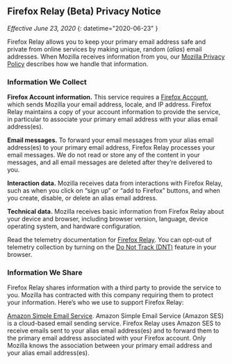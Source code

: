 ## <span class="privacy-header-firefox">Firefox Relay (Beta)</span> <span class="privacy-header-policy">Privacy Notice</span>

*Effective June 23, 2020*
{: datetime="2020-06-23" }

Firefox Relay allows you to keep your primary email address safe and private from online services by making unique, random (*alias*) email addresses. When Mozilla receives information from you, our [Mozilla Privacy Policy](https://www.mozilla.org/en-US/privacy/) describes how we handle that information. 

### Information We Collect

__Firefox Account information.__ This service requires a [Firefox Account](https://www.mozilla.org/en-US/privacy/firefox/#firefox-accounts-join-firefox), which sends Mozilla your email address, locale, and IP address. Firefox Relay maintains a copy of your account information to provide the service, in particular to associate your primary email address with your alias email address(es).

__Email messages.__ To forward your email messages from your alias email address(es) to your primary email address, Firefox Relay processes your email messages. We do not read or store any of the content in your messages, and all email messages are deleted after they’re delivered to you.

__Interaction data.__ Mozilla receives data from interactions with Firefox Relay, such as when you click on “sign up” or “add to Firefox” buttons, and when you create, disable, or delete an alias email address.

__Technical data.__ Mozilla receives basic information from Firefox Relay about your device and browser, including browser version, language, device operating system, and hardware configuration.

Read the telemetry documentation for [Firefox Relay](https://github.com/mozilla/fx-private-relay/blob/master/METRICS.md?). You can opt-out of telemetry collection by turning on the [Do Not Track (DNT)](https://support.mozilla.org/en-US/kb/how-do-i-turn-do-not-track-feature) feature in your browser.  

### Information We Share

Firefox Relay shares information with a third party to provide the service to you. Mozilla has contracted with this company requiring them to protect your information. Here’s who we use to support Firefox Relay:

[Amazon Simple Email Service](https://aws.amazon.com/privacy/). Amazon Simple Email Service (Amazon SES) is a cloud-based email sending service. Firefox Relay uses Amazon SES to receive emails sent to your alias email address(es) and to forward them to the primary email address associated with your Firefox account. Only Mozilla knows the association between your primary email address and your alias email address(es).
